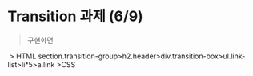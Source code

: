 # Transition 과제 (6/9)
> 구현화면
<img src="">
> HTML 
section.transition-group>h2.header>div.transition-box>ul.link-list>li*5>a.link
>CSS